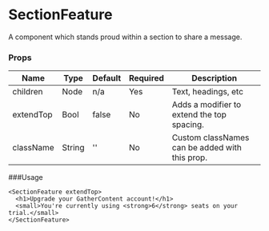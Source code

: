 # SectionFeature
A component which stands proud within a section to share a message.

### Props

| Name                | Type          | Default   | Required | Description                                |
| ------------------- |-------------- | --------- | -------- |------------------------------------------- |
| children            | Node          | n/a       | Yes      | Text, headings, etc |
| extendTop           | Bool          | false     | No       | Adds a modifier to extend the top spacing.          |
| className           | String        | ''        | No       | Custom classNames can be added with this prop. |

###Usage
```
<SectionFeature extendTop>
  <h1>Upgrade your GatherContent account!</h1>
  <small>You're currently using <strong>6</strong> seats on your trial.</small>
</SectionFeature>
```

